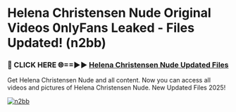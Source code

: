 # Helena Christensen Nude Original Videos 0nlyFans Leaked - Files Updated! (n2bb)

<h3>🔴 CLICK HERE 🌐==►► <a href="https://tinyurl.com/52m3yx9h" rel="nofollow">Helena Christensen Nude Updated Files</a></h3>

Get Helena Christensen Nude and all content. Now you can access all videos and pictures of Helena Christensen Nude. New Updated Files 2025!

[![n2bb](https://i.imgur.com/TnHtlc8.gif)](https://tinyurl.com/52m3yx9h)
